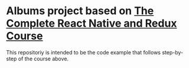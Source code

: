 # Albums project based on [The Complete React Native and Redux Course](https://www.udemy.com/the-complete-react-native-and-redux-course)

This repositoriy is intended to be the code example that follows step-by-step of the course above.
